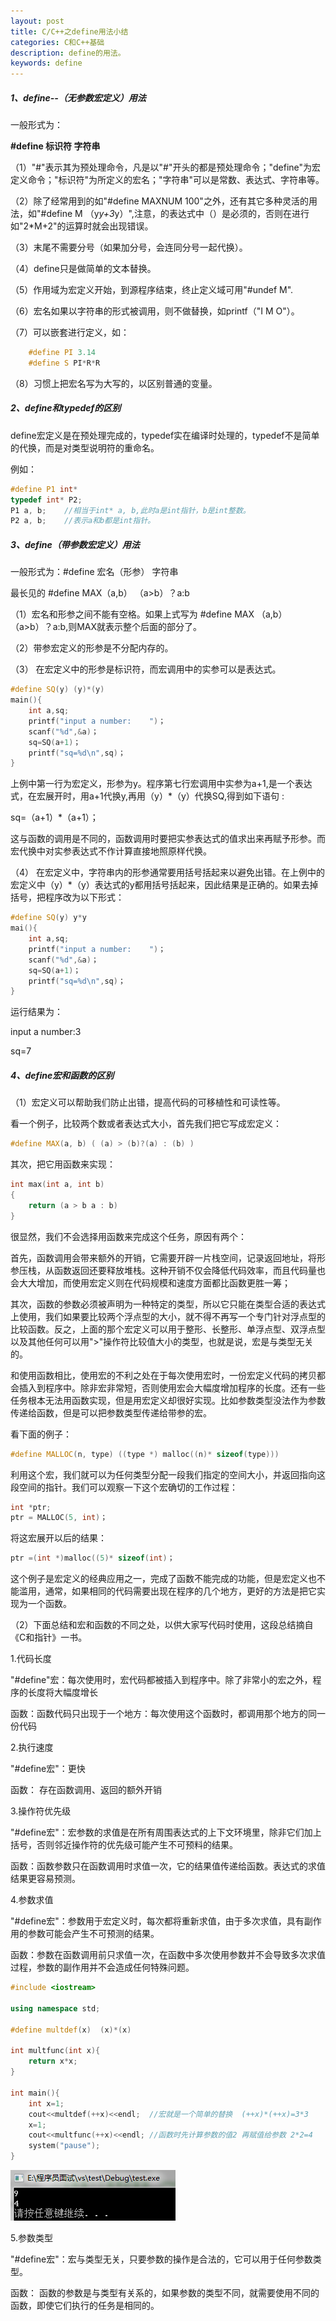 ```yaml
---
layout: post
title: C/C++之define用法小结
categories: C和C++基础
description: define的用法。
keywords: define
---
```


##### 1、define--（无参数宏定义）用法

一般形式为：

**#define 标识符 字符串**

（1）"#"表示其为预处理命令，凡是以"#"开头的都是预处理命令；"define"为宏定义命令；"标识符"为所定义的宏名；"字符串"可以是常数、表达式、字符串等。

（2）除了经常用到的如"#define MAXNUM 100"之外，还有其它多种灵活的用法，如"#define M （y*y+3*y）",注意，的表达式中（）是必须的，否则在进行如"2*M+2"的运算时就会出现错误。

（3）末尾不需要分号（如果加分号，会连同分号一起代换）。

（4）define只是做简单的文本替换。

（5）作用域为宏定义开始，到源程序结束，终止定义域可用"#undef M".

（6）宏名如果以字符串的形式被调用，则不做替换，如printf（"I M O"）。

（7）可以嵌套进行定义，如：

```cpp
    #define PI 3.14
    #define S PI*R*R
```

（8）习惯上把宏名写为大写的，以区别普通的变量。


##### 2、define和typedef的区别

define宏定义是在预处理完成的，typedef实在编译时处理的，typedef不是简单的代换，而是对类型说明符的重命名。

例如：

```cpp
#define P1 int*
typedef int* P2;
P1 a, b;    //相当于int* a, b,此时a是int指针，b是int整数。
P2 a, b;    //表示a和b都是int指针。
```

##### 3、define（带参数宏定义）用法

一般形式为：#define 宏名（形参） 字符串

最长见的 #define MAX（a,b） （a>b）？a:b

（1）宏名和形参之间不能有空格。如果上式写为 #define MAX （a,b） （a>b）？a:b,则MAX就表示整个后面的部分了。

（2）带参宏定义的形参是不分配内存的。

（3） 在宏定义中的形参是标识符，而宏调用中的实参可以是表达式。

```cpp
#define SQ(y) (y)*(y)
main(){
    int a,sq;
    printf("input a number:    ")；
    scanf("%d",&a)；
    sq=SQ(a+1)；
    printf("sq=%d\n",sq)；
}
```

上例中第一行为宏定义，形参为y。程序第七行宏调用中实参为a+1,是一个表达式，在宏展开时，用a+1代换y,再用（y）*（y）代换SQ,得到如下语句 :

sq=（a+1）*（a+1）；

这与函数的调用是不同的，函数调用时要把实参表达式的值求出来再赋予形参。而宏代换中对实参表达式不作计算直接地照原样代换。

（4） 在宏定义中，字符串内的形参通常要用括号括起来以避免出错。在上例中的宏定义中（y）*（y）表达式的y都用括号括起来，因此结果是正确的。如果去掉括号，把程序改为以下形式：

```cpp
#define SQ(y) y*y
mai(){
    int a,sq;
    printf("input a number:    ")；
    scanf("%d",&a)；
    sq=SQ(a+1)；
    printf("sq=%d\n",sq)；
}
```

运行结果为：

input a number:3

sq=7



##### 4、define宏和函数的区别


（1）宏定义可以帮助我们防止出错，提高代码的可移植性和可读性等。
    
看一个例子，比较两个数或者表达式大小，首先我们把它写成宏定义：

```cpp
#define MAX(a, b) ( (a) > (b)?(a) : (b) )
```


其次，把它用函数来实现：

```cpp
int max(int a, int b)
{
    return (a > b a : b)
}    
```                  

很显然，我们不会选择用函数来完成这个任务，原因有两个：

首先，函数调用会带来额外的开销，它需要开辟一片栈空间，记录返回地址，将形参压栈，从函数返回还要释放堆栈。这种开销不仅会降低代码效率，而且代码量也会大大增加，而使用宏定义则在代码规模和速度方面都比函数更胜一筹；

其次，函数的参数必须被声明为一种特定的类型，所以它只能在类型合适的表达式上使用，我们如果要比较两个浮点型的大小，就不得不再写一个专门针对浮点型的比较函数。反之，上面的那个宏定义可以用于整形、长整形、单浮点型、双浮点型以及其他任何可以用">"操作符比较值大小的类型，也就是说，宏是与类型无关的。

和使用函数相比，使用宏的不利之处在于每次使用宏时，一份宏定义代码的拷贝都会插入到程序中。除非宏非常短，否则使用宏会大幅度增加程序的长度。还有一些任务根本无法用函数实现，但是用宏定义却很好实现。比如参数类型没法作为参数传递给函数，但是可以把参数类型传递给带参的宏。

看下面的例子：

```cpp
#define MALLOC(n, type) ((type *) malloc((n)* sizeof(type)))
```

利用这个宏，我们就可以为任何类型分配一段我们指定的空间大小，并返回指向这段空间的指针。我们可以观察一下这个宏确切的工作过程：

```cpp
int *ptr;
ptr = MALLOC(5, int)；
```

将这宏展开以后的结果：

```cpp
ptr =(int *)malloc((5)* sizeof(int)；
```

这个例子是宏定义的经典应用之一，完成了函数不能完成的功能，但是宏定义也不能滥用，通常，如果相同的代码需要出现在程序的几个地方，更好的方法是把它实现为一个函数。


（2）下面总结和宏和函数的不同之处，以供大家写代码时使用，这段总结摘自《C和指针》一书。

1.代码长度

"#define"宏：每次使用时，宏代码都被插入到程序中。除了非常小的宏之外，程序的长度将大幅度增长

函数：函数代码只出现于一个地方：每次使用这个函数时，都调用那个地方的同一份代码

2.执行速度

"#define宏"：更快

函数： 存在函数调用、返回的额外开销

3.操作符优先级

"#define宏"：宏参数的求值是在所有周围表达式的上下文环境里，除非它们加上括号，否则邻近操作符的优先级可能产生不可预料的结果。

函数：函数参数只在函数调用时求值一次，它的结果值传递给函数。表达式的求值结果更容易预测。

4.参数求值

"#define宏"：参数用于宏定义时，每次都将重新求值，由于多次求值，具有副作用的参数可能会产生不可预测的结果。

函数：参数在函数调用前只求值一次，在函数中多次使用参数并不会导致多次求值过程，参数的副作用并不会造成任何特殊问题。

```cpp
#include <iostream>

using namespace std;

#define multdef(x)  (x)*(x)

int multfunc(int x){
	return x*x;
}

int main(){
	int x=1;
	cout<<multdef(++x)<<endl;  //宏就是一个简单的替换  (++x)*(++x)=3*3
	x=1;
	cout<<multfunc(++x)<<endl; //函数时先计算参数的值2 再赋值给参数 2*2=4
	system("pause");
}
```

![](/images/posts/C++/197.png)

5.参数类型

"#define宏"：宏与类型无关，只要参数的操作是合法的，它可以用于任何参数类型。

函数： 函数的参数是与类型有关系的，如果参数的类型不同，就需要使用不同的函数，即使它们执行的任务是相同的。